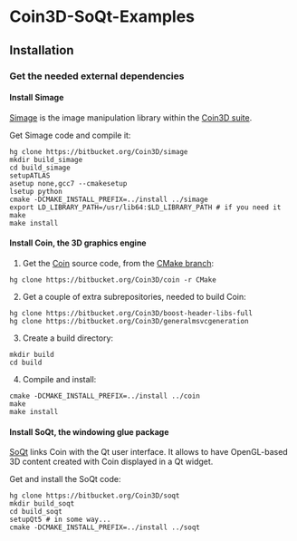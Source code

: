 # Coin3D-SoQt-Examples

## Installation

### Get the needed external dependencies

#### Install Simage

[Simage](https://bitbucket.org/Coin3D/simage) is the image manipulation library within the [Coin3D suite](https://bitbucket.org/Coin3D/).

Get Simage code and compile it:

```
hg clone https://bitbucket.org/Coin3D/simage
mkdir build_simage
cd build_simage
setupATLAS
asetup none,gcc7 --cmakesetup
lsetup python
cmake -DCMAKE_INSTALL_PREFIX=../install ../simage
export LD_LIBRARY_PATH=/usr/lib64:$LD_LIBRARY_PATH # if you need it
make
make install
```

#### Install Coin, the 3D graphics engine

1. Get the [Coin](https://bitbucket.org/Coin3D/coin/wiki/Home) source code, from the [CMake branch](https://bitbucket.org/Coin3D/coin/branch/CMake):

```
hg clone https://bitbucket.org/Coin3D/coin -r CMake
```

2. Get a couple of extra subrepositories, needed to build Coin:

```
hg clone https://bitbucket.org/Coin3D/boost-header-libs-full
hg clone https://bitbucket.org/Coin3D/generalmsvcgeneration
```

3. Create a build directory:

```
mkdir build
cd build
```

4. Compile and install:

```
cmake -DCMAKE_INSTALL_PREFIX=../install ../coin
make
make install
```

#### Install SoQt, the windowing glue package

[SoQt](https://bitbucket.org/Coin3D/soqt) links Coin with the Qt user interface. It allows to have OpenGL-based 3D content created with Coin displayed in a Qt widget.

Get and install the SoQt code:

```
hg clone https://bitbucket.org/Coin3D/soqt
mkdir build_soqt
cd build_soqt
setupQt5 # in some way...
cmake -DCMAKE_INSTALL_PREFIX=../install ../soqt
```

